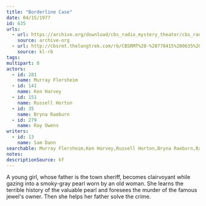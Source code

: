 ```yaml
---
title: "Borderline Case"
date: 04/15/1977
id: 635
urls: 
  - url: https://archive.org/download/cbs_radio_mystery_theater/cbs_radio_mystery_theater-0601-0650.zip/cbs_radio_mystery_theater-0601-0650%2Fcbsrmt_0635_borderline_case.mp3
    source: archive-org
  - url: http://cbsrmt.thelongtrek.com/rb/CBSRMT%20-%20770415%200635%20Borderline%20Case_WLNH-FM_rb.mp3
    source: kl-rb
tags: 
multipart: 0
actors:  
  - id: 281
    name: Murray Flersheim  
  - id: 141
    name: Ken Harvey  
  - id: 151
    name: Russell Horton  
  - id: 35
    name: Bryna Raeburn  
  - id: 279
    name: Ray Owens
writers:  
  - id: 13
    name: Sam Dann
searchable: Murray Flersheim,Ken Harvey,Russell Horton,Bryna Raeburn,Ray Owens Sam Dann
notes: 
descriptionSource: kf
---
```

A young girl, whose father is the town sheriff, becomes clairvoyant while gazing into a smoky-gray pearl worn by an old woman. She learns the terrible history of the valuable pearl and foresees the murder of the famous jewel's owner. Then she helps her father solve the crime.